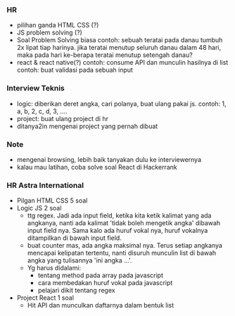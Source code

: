 ### HR
- pilihan ganda HTML CSS (?)
- JS problem solving (?)
- Soal Problem Solving biasa
  contoh: sebuah teratai pada danau tumbuh 2x lipat tiap harinya. jika teratai menutup seluruh danau dalam 48 hari, maka pada hari ke-berapa teratai menutup setengah danau?
- react & react native(?)
  contoh: consume API dan munculin hasilnya di list
  contoh: buat validasi pada sebuah input

### Interview Teknis
- logic: diberikan deret angka, cari polanya, buat ulang pakai js.
  contoh: 1, a, b, 2, c, d, 3, ....
- project: buat ulang project di hr
- ditanya2in mengenai project yang pernah dibuat

### Note
- mengenai browsing, lebih baik tanyakan dulu ke interviewernya
- kalau mau latihan, coba solve soal React di Hackerrank

 
### HR Astra International
- Pilgan HTML CSS 5 soal
- Logic JS 2 soal
	- ttg regex. Jadi ada input field, ketika kita ketik kalimat yang ada angkanya, nanti ada kalimat 'tidak boleh mengetik angka' dibawah input field nya. Sama kalo ada huruf vokal nya, huruf vokalnya ditampilkan di bawah input field. 
	- buat counter mas, ada angka maksimal nya. Terus setiap angkanya mencapai kelipatan tertentu, nanti disuruh munculin list di bawah angka yang tulisannya 'ini angka ...'.
	- Yg harus didalami:
		- tentang method pada array pada javascript
		- cara membedakan huruf vokal pada javascript
		- pelajari dikit tentang regex
- Project React 1 soal
	- Hit API dan munculkan daftarnya dalam bentuk list